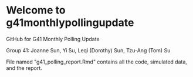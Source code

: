 # Welcome to g41monthlypollingupdate
GitHub for G41 Monthly Polling Update

Group 41: Joanne Sun, Yi Su, Leqi (Dorothy) Sun, Tzu-Ang (Tom) Su

File named "g41_polling_report.Rmd" contains all the code, simulated data, and the report.